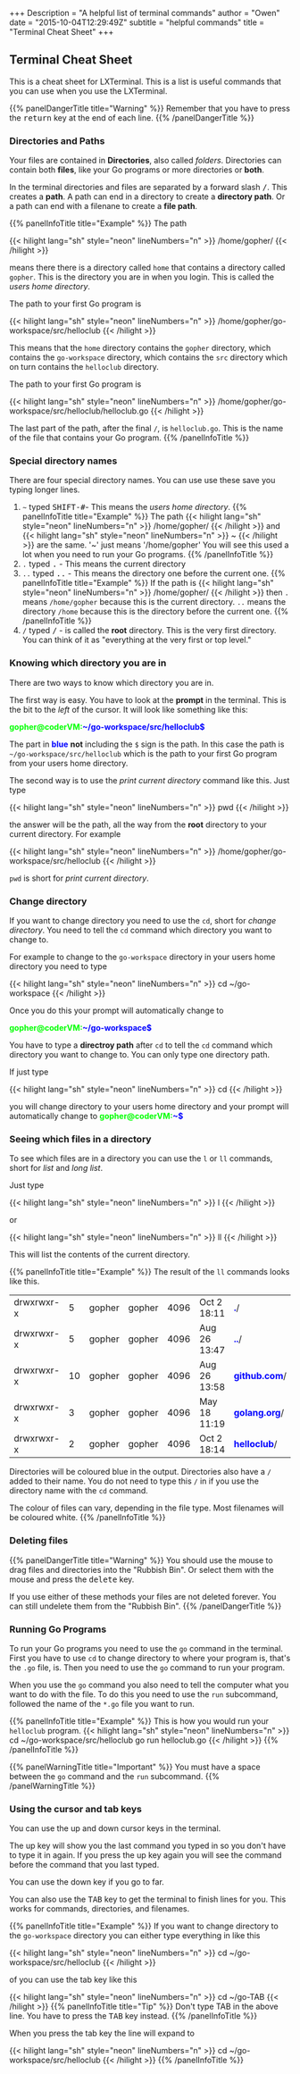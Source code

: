 +++
Description = "A helpful list of terminal commands"
author = "Owen"
date = "2015-10-04T12:29:49Z"
subtitle = "helpful commands"
title = "Terminal Cheat Sheet"
+++
## Terminal Cheat Sheet
This is a cheat sheet for LXTerminal. This is a list is useful commands that you
can use when you use the LXTerminal.

{{% panelDangerTitle title="Warning" %}}
Remember that you have to press the <kbd>return</kbd> key at the end of each line.
{{% /panelDangerTitle %}}

### Directories and Paths
Your files are contained in **Directories**, also called *folders*. Directories
can contain both **files**, like your Go programs or more directories or **both**.

In the terminal directories and files are separated by a forward slash
<kbd>/</kbd>. This creates a **path**. A path can end in a directory to create
a **directory path**. Or a path can end with a filenane to create a **file path**.

{{% panelInfoTitle title="Example" %}}
The path

{{< hilight lang="sh" style="neon" lineNumbers="n" >}}
/home/gopher/
{{< /hilight >}}

means there there is a directory called `home` that contains a directory called
`gopher`. This is the directory you are in when you login. This is called the
_users home directory_.

The path to your first Go program is

{{< hilight lang="sh" style="neon" lineNumbers="n" >}}
/home/gopher/go-workspace/src/helloclub
{{< /hilight >}}

This means that the `home` directory contains the `gopher` directory, which
contains the `go-workspace` directory, which contains the `src` directory
which on turn contains the `helloclub` directory.

The path to your first Go program is

{{< hilight lang="sh" style="neon" lineNumbers="n" >}}
/home/gopher/go-workspace/src/helloclub/helloclub.go
{{< /hilight >}}

The last part of the path, after the final `/`, is `helloclub.go`. This is the
name of the file that contains your Go program.
{{% /panelInfoTitle %}}

### Special directory names
There are four special directory names. You can use use these save you typing
longer lines.

1. `~` typed <kbd>SHIFT-#</kbd>- This means the _users home directory_.
{{% panelInfoTitle title="Example" %}}
The path
{{< hilight lang="sh" style="neon" lineNumbers="n" >}}
/home/gopher/
{{< /hilight >}}
and
{{< hilight lang="sh" style="neon" lineNumbers="n" >}}
~
{{< /hilight >}}
are the same. '~' just means '/home/gopher'
You will see this used a lot when you need to run your Go programs.
{{% /panelInfoTitle %}}
2. `.` typed <kbd>.</kbd> - This means the current directory
3. `..` typed <kbd>..</kbd> - This means the directory one before the current one.
{{% panelInfoTitle title="Example" %}}
If the path is
{{< hilight lang="sh" style="neon" lineNumbers="n" >}}
/home/gopher/
{{< /hilight >}}
then `.` means `/home/gopher` because this is the current directory.
`..` means the directory `/home` because this is the directory before the
current one.
{{% /panelInfoTitle %}}
4. `/` typed <kbd>/</kbd> - is called the **root** directory. This is the very
first directory. You can think of it as "everything at the very first or top
level."

### Knowing which directory you are in
There are two ways to know which directory you are in.

The first way is easy. You have to look at the **prompt** in the terminal. This
is the bit to the *left* of the cursor. It will look like something like this:

<strong style="color:lime">gopher@coderVM:</strong><strong style="color:blue">~/go-workspace/src/helloclub$</strong>

The part in <strong string style="color:blue">blue</strong> **not** including
the `$` sign is the path. In this case the path is
`~/go-workspace/src/helloclub` which is the path to your first Go program from
your users home directory.

The second way is to use the *print current directory* command like this. Just type

{{< hilight lang="sh" style="neon" lineNumbers="n" >}}
pwd
{{< /hilight >}}

the answer will be the path, all the way from the **root** directory to
your current directory. For example

{{< hilight lang="sh" style="neon" lineNumbers="n" >}}
/home/gopher/go-workspace/src/helloclub
{{< /hilight >}}

`pwd` is short for *print current directory*.

### Change directory
If you want to change directory you need to use the `cd`, short for *change
directory*. You need to tell the `cd` command which directory you want to change
to.

For example to change to the `go-workspace` directory in your users home directory
you need to type

{{< hilight lang="sh" style="neon" lineNumbers="n" >}}
cd ~/go-workspace
{{< /hilight >}}

Once you do this your prompt will automatically change to

<strong style="color:lime">gopher@coderVM:</strong><strong  style="color:blue">~/go-workspace$</strong>

You have to type a **directroy path** after `cd` to tell the `cd` command which
directory you want to change to. You can only type one directory path.

If just type

{{< hilight lang="sh" style="neon" lineNumbers="n" >}}
cd
{{< /hilight >}}

you will change directory to your users home directory and your prompt will
automatically change to
<strong style="color:lime">gopher@coderVM:</strong><strong style="color:blue">~$</strong>

### Seeing which files in a directory
To see which files are in a directory you can use the `l` or `ll` commands,
short for *list* and *long list*.

Just type

{{< hilight lang="sh" style="neon" lineNumbers="n" >}}
l
{{< /hilight >}}

or

{{< hilight lang="sh" style="neon" lineNumbers="n" >}}
ll
{{< /hilight >}}

This will list the contents of the current directory.

{{% panelInfoTitle title="Example" %}}
The result of the `ll` commands looks like this.
<table class="table-condensed">
<tr><td>drwxrwxr-x</td><td>5</td><td>gopher</td><td>gopher</td><td>4096</td><td> Oct  2 18:11</td> <td><strong style="color:blue">.</strong>/</td></tr>
<tr><td>drwxrwxr-x</td><td>  5</td><td> gopher</td><td>gopher</td><td>4096</td><td>Aug 26 13:47</td><td><strong style="color:blue">..</strong>/</td></tr>
<tr><td>drwxrwxr-x</td><td>10</td><td>gopher</td><td> gopher</td><td> 4096</td><td> Aug 26 13:58</td><td><strong style="color:blue"> github.com</strong>/</td></tr>
</tr><td>drwxrwxr-x</td><td>  3</td><td> gopher</td><td> gopher</td><td> 4096</td><td> May 18 11:19</td><td><strong style="color:blue"> golang.org</strong>/</td></tr>
<tr><td>drwxrwxr-x</td><td>  2</td><td> gopher</td><td> gopher</td><td> 4096</td><td> Oct  2 18:14</td><td><strong style="color:blue"> helloclub</strong>/</td></tr>
</table>

Directories will be coloured blue in the output. Directories also have a `/` added
to their name. You do not need to type this `/` in if you use the directory name
with the `cd` command.

The colour of files can vary, depending in the file type. Most filenames will be
coloured white.
{{% /panelInfoTitle %}}

### Deleting files
{{% panelDangerTitle title="Warning" %}}
You should use the mouse to drag files and directories into the "Rubbish Bin".
Or select them with the mouse and press the <kbd>delete</kbd> key.

If you use either of these methods your files are not deleted forever. You can
still undelete them from the "Rubbish Bin".
{{% /panelDangerTitle %}}

### Running Go Programs
To run your Go programs you need to use the `go` command in the terminal.
First you have to use `cd` to change directory to where your program is, that's the
`.go` file, is. Then you need to use the `go` command to run your program.

When you use the `go` command you also need to tell the computer what you want
to do with the file. To do this you need to use the `run` subcommand, followed
the name of the `*.go` file you want to run.

{{% panelInfoTitle title="Example" %}}
This is how you would run your `helloclub` program.
{{< hilight lang="sh" style="neon" lineNumbers="n" >}}
cd ~/go-workspace/src/helloclub
go run helloclub.go
{{< /hilight >}}
{{% /panelInfoTitle %}}

{{% panelWarningTitle title="Important" %}}
You must have a space between the `go` command and the `run` subcommand.
{{% /panelWarningTitle %}}


### Using the cursor and tab keys
You can use the up
<kbd><span class="glyphicon glyphicon-arrow-up" aria-hidden="true"></span></kbd>
and down
<kbd><span class="glyphicon glyphicon-arrow-down" aria-hidden="true"></span></kbd>
cursor keys in the terminal.

The up
<kbd><span class="glyphicon glyphicon-arrow-up" aria-hidden="true"></span></kbd>
key will show you the last command you typed in so you don't have to type it in
again. If you press the up <kbd><span class="glyphicon glyphicon-arrow-up" aria-hidden="true"></span></kbd>
key again you will see the command before the command that you last typed.

You can use the down <kbd><span class="glyphicon glyphicon-arrow-down" aria-hidden="true"></span></kbd>
key if you go to far.

You can also use the <kbd>TAB</kbd> key to get the terminal to finish lines for
you. This works for commands, directories, and filenames.

{{% panelInfoTitle title="Example" %}}
If you want to change directory to the `go-workspace` directory you can either
type everything in like this

{{< hilight lang="sh" style="neon" lineNumbers="n" >}}
cd ~/go-workspace/src/helloclub
{{< /hilight >}}

of you can use the tab key like this

{{< hilight lang="sh" style="neon" lineNumbers="n" >}}
cd ~/go-TAB
{{< /hilight >}}
{{% panelInfoTitle title="Tip" %}}
Don't type TAB in the above line. You have to press the <kbd>TAB</kbd> key instead.
{{% /panelInfoTitle %}}

When you press the tab key the line will expand to

{{< hilight lang="sh" style="neon" lineNumbers="n" >}}
cd ~/go-workspace/src/helloclub
{{< /hilight >}}
{{% /panelInfoTitle %}}

